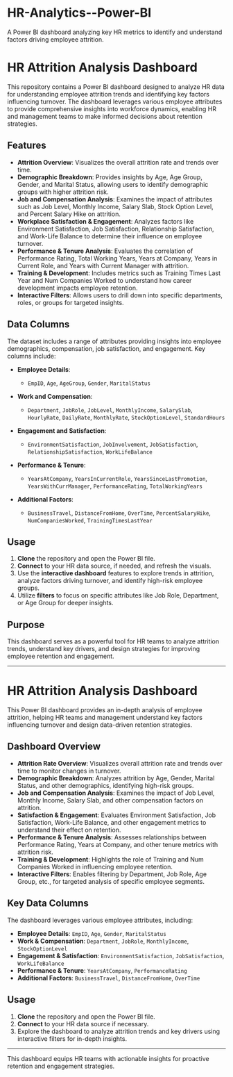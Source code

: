 # HR-Analytics--Power-BI
A Power BI dashboard analyzing key HR metrics to identify and understand factors driving employee attrition.

# HR Attrition Analysis Dashboard

This repository contains a Power BI dashboard designed to analyze HR data for understanding employee attrition trends and identifying key factors influencing turnover. The dashboard leverages various employee attributes to provide comprehensive insights into workforce dynamics, enabling HR and management teams to make informed decisions about retention strategies.

## Features
- **Attrition Overview**: Visualizes the overall attrition rate and trends over time.
- **Demographic Breakdown**: Provides insights by Age, Age Group, Gender, and Marital Status, allowing users to identify demographic groups with higher attrition risk.
- **Job and Compensation Analysis**: Examines the impact of attributes such as Job Level, Monthly Income, Salary Slab, Stock Option Level, and Percent Salary Hike on attrition.
- **Workplace Satisfaction & Engagement**: Analyzes factors like Environment Satisfaction, Job Satisfaction, Relationship Satisfaction, and Work-Life Balance to determine their influence on employee turnover.
- **Performance & Tenure Analysis**: Evaluates the correlation of Performance Rating, Total Working Years, Years at Company, Years in Current Role, and Years with Current Manager with attrition.
- **Training & Development**: Includes metrics such as Training Times Last Year and Num Companies Worked to understand how career development impacts employee retention.
- **Interactive Filters**: Allows users to drill down into specific departments, roles, or groups for targeted insights.

## Data Columns
The dataset includes a range of attributes providing insights into employee demographics, compensation, job satisfaction, and engagement. Key columns include:

- **Employee Details**: 
  - `EmpID`, `Age`, `AgeGroup`, `Gender`, `MaritalStatus`
  
- **Work and Compensation**: 
  - `Department`, `JobRole`, `JobLevel`, `MonthlyIncome`, `SalarySlab`, `HourlyRate`, `DailyRate`, `MonthlyRate`, `StockOptionLevel`, `StandardHours`
  
- **Engagement and Satisfaction**: 
  - `EnvironmentSatisfaction`, `JobInvolvement`, `JobSatisfaction`, `RelationshipSatisfaction`, `WorkLifeBalance`
  
- **Performance & Tenure**: 
  - `YearsAtCompany`, `YearsInCurrentRole`, `YearsSinceLastPromotion`, `YearsWithCurrManager`, `PerformanceRating`, `TotalWorkingYears`
  
- **Additional Factors**: 
  - `BusinessTravel`, `DistanceFromHome`, `OverTime`, `PercentSalaryHike`, `NumCompaniesWorked`, `TrainingTimesLastYear`

## Usage
1. **Clone** the repository and open the Power BI file.
2. **Connect** to your HR data source, if needed, and refresh the visuals.
3. Use the **interactive dashboard** features to explore trends in attrition, analyze factors driving turnover, and identify high-risk employee groups.
4. Utilize **filters** to focus on specific attributes like Job Role, Department, or Age Group for deeper insights.

## Purpose
This dashboard serves as a powerful tool for HR teams to analyze attrition trends, understand key drivers, and design strategies for improving employee retention and engagement.

---

# HR Attrition Analysis Dashboard

This Power BI dashboard provides an in-depth analysis of employee attrition, helping HR teams and management understand key factors influencing turnover and design data-driven retention strategies.

## Dashboard Overview

- **Attrition Rate Overview**: Visualizes overall attrition rate and trends over time to monitor changes in turnover.
- **Demographic Breakdown**: Analyzes attrition by Age, Gender, Marital Status, and other demographics, identifying high-risk groups.
- **Job and Compensation Analysis**: Examines the impact of Job Level, Monthly Income, Salary Slab, and other compensation factors on attrition.
- **Satisfaction & Engagement**: Evaluates Environment Satisfaction, Job Satisfaction, Work-Life Balance, and other engagement metrics to understand their effect on retention.
- **Performance & Tenure Analysis**: Assesses relationships between Performance Rating, Years at Company, and other tenure metrics with attrition risk.
- **Training & Development**: Highlights the role of Training and Num Companies Worked in influencing employee retention.
- **Interactive Filters**: Enables filtering by Department, Job Role, Age Group, etc., for targeted analysis of specific employee segments.

## Key Data Columns

The dashboard leverages various employee attributes, including:
- **Employee Details**: `EmpID`, `Age`, `Gender`, `MaritalStatus`
- **Work & Compensation**: `Department`, `JobRole`, `MonthlyIncome`, `StockOptionLevel`
- **Engagement & Satisfaction**: `EnvironmentSatisfaction`, `JobSatisfaction`, `WorkLifeBalance`
- **Performance & Tenure**: `YearsAtCompany`, `PerformanceRating`
- **Additional Factors**: `BusinessTravel`, `DistanceFromHome`, `OverTime`

## Usage

1. **Clone** the repository and open the Power BI file.
2. **Connect** to your HR data source if necessary.
3. Explore the dashboard to analyze attrition trends and key drivers using interactive filters for in-depth insights.

---

This dashboard equips HR teams with actionable insights for proactive retention and engagement strategies.

